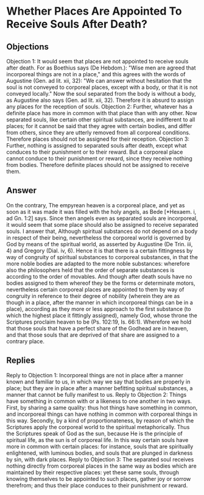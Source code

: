 # Whether Places Are Appointed To Receive Souls After Death?
## Objections
Objection 1: It would seem that places are not appointed to receive souls after death. For as Boethius says (De Hebdom.): "Wise men are agreed that incorporeal things are not in a place," and this agrees with the words of Augustine (Gen. ad lit. xii, 32): "We can answer without hesitation that the soul is not conveyed to corporeal places, except with a body, or that it is not conveyed locally." Now the soul separated from the body is without a body, as Augustine also says (Gen. ad lit. xii, 32). Therefore it is absurd to assign any places for the reception of souls.
Objection 2: Further, whatever has a definite place has more in common with that place than with any other. Now separated souls, like certain other spiritual substances, are indifferent to all places; for it cannot be said that they agree with certain bodies, and differ from others, since they are utterly removed from all corporeal conditions. Therefore places should not be assigned for their reception.
Objection 3: Further, nothing is assigned to separated souls after death, except what conduces to their punishment or to their reward. But a corporeal place cannot conduce to their punishment or reward, since they receive nothing from bodies. Therefore definite places should not be assigned to receive them.
## Answer
On the contrary, The empyrean heaven is a corporeal place, and yet as soon as it was made it was filled with the holy angels, as Bede [*Hexaem. i, ad Gn. 1:2] says. Since then angels even as separated souls are incorporeal, it would seem that some place should also be assigned to receive separated souls.
I answer that, Although spiritual substances do not depend on a body in respect of their being, nevertheless the corporeal world is governed by God by means of the spiritual world, as asserted by Augustine (De Trin. iii, 4) and Gregory (Dial. iv, 6). Hence it is that there is a certain fittingness by way of congruity of spiritual substances to corporeal substances, in that the more noble bodies are adapted to the more noble substances: wherefore also the philosophers held that the order of separate substances is according to the order of movables. And though after death souls have no bodies assigned to them whereof they be the forms or determinate motors, nevertheless certain corporeal places are appointed to them by way of congruity in reference to their degree of nobility (wherein they are as though in a place, after the manner in which incorporeal things can be in a place), according as they more or less approach to the first substance (to which the highest place it fittingly assigned), namely God, whose throne the Scriptures proclaim heaven to be (Ps. 102:19, Is. 66:1). Wherefore we hold that those souls that have a perfect share of the Godhead are in heaven, and that those souls that are deprived of that share are assigned to a contrary place.
## Replies
Reply to Objection 1: Incorporeal things are not in place after a manner known and familiar to us, in which way we say that bodies are properly in place; but they are in place after a manner befitting spiritual substances, a manner that cannot be fully manifest to us.
Reply to Objection 2: Things have something in common with or a likeness to one another in two ways. First, by sharing a same quality: thus hot things have something in common, and incorporeal things can have nothing in common with corporeal things in this way. Secondly, by a kind of proportionateness, by reason of which the Scriptures apply the corporeal world to the spiritual metaphorically. Thus the Scriptures speak of God as the sun, because He is the principle of spiritual life, as the sun is of corporeal life. In this way certain souls have more in common with certain places: for instance, souls that are spiritually enlightened, with luminous bodies, and souls that are plunged in darkness by sin, with dark places.
Reply to Objection 3: The separated soul receives nothing directly from corporeal places in the same way as bodies which are maintained by their respective places: yet these same souls, through knowing themselves to be appointed to such places, gather joy or sorrow therefrom; and thus their place conduces to their punishment or reward.